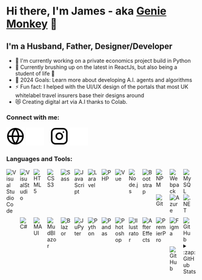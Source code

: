 <!--
**Gh0sT-7/Gh0sT-7** is a ✨ _special_ ✨ repository because its `README.md` (this file) appears on your GitHub profile.

Here are some ideas to get you started:

- 🔭 I’m currently working on ...
- 🌱 I’m currently learning ...
- 👯 I’m looking to collaborate on ...
- 🤔 I’m looking for help with ...
- 💬 Ask me about ...
- 📫 How to reach me: ...
- 😄 Pronouns: ...
- ⚡ Fun fact: ...
-->


# Hi there, I'm James - aka [Genie Monkey][website] 👋 



## I'm a Husband, Father, Designer/Developer

- 🔭 I'm currently working on a private economics project build in Python
- 🌱 Currently brushing up on the latest in ReactJs, but also being a student of life 🤣
- 🥅 2024 Goals: Learn more about developing A.I. agents and algorithms
- ⚡ Fun fact: I helped with the UI/UX design of the portals that most UK whitelabel travel insurers base their designs around
- 😻 Creating digital art via A.I thanks to Colab.

### Connect with me:

[![website](./img/globe-light.svg)](http://geniemonkey.co.uk/#gh-light-mode-only)
[![website](./img/globe-dark.svg)](http://geniemonkey.co.uk/#gh-dark-mode-only)
&nbsp;&nbsp;
[![website](./img/instagram-light.svg)](https://www.instagram.com/jamesacmills/#gh-light-mode-only)
[![website](./img/instagram-dark.svg)](https://www.instagram.com/jamesacmills/#gh-dark-mode-only)

### Languages and Tools:

<img align="left" alt="Visual Studio Code" width="26px" src="https://cdn.jsdelivr.net/gh/devicons/devicon/icons/vscode/vscode-original.svg" style="padding-right:10px;" />
<img align="left" alt="VisualStudio" width="26px" src="https://cdn.jsdelivr.net/gh/devicons/devicon/icons/visualstudio/visualstudio-plain.svg" style="padding-right:10px;" />
<img align="left" alt="HTML5" width="26px" src="https://cdn.jsdelivr.net/gh/devicons/devicon/icons/html5/html5-original.svg" style="padding-right:10px;" />
<img align="left" alt="CSS3" width="26px" src="https://cdn.jsdelivr.net/gh/devicons/devicon/icons/css3/css3-original.svg" style="padding-right:10px;" />
<img align="left" alt="Sass" width="26px" src="https://cdn.jsdelivr.net/gh/devicons/devicon/icons/sass/sass-original.svg" style="padding-right:10px;" />
<img align="left" alt="JavaScript" width="26px" src="https://cdn.jsdelivr.net/gh/devicons/devicon/icons/javascript/javascript-original.svg" style="padding-right:10px;" />
<img align="left" alt="Laravel" width="26px" src="https://cdn.jsdelivr.net/gh/devicons/devicon/icons/laravel/laravel-plain.svg" style="padding-right:10px;" />
<img align="left" alt="PHP" width="26px" src="https://cdn.jsdelivr.net/gh/devicons/devicon/icons/php/php-plain.svg" style="padding-right:10px;" />
<!-- <img align="left" alt="React" width="26px" src="https://cdn.jsdelivr.net/gh/devicons/devicon/icons/react/react-original.svg" style="padding-right:10px;" /> -->
<img align="left" alt="Vue" width="26px" src="https://cdn.jsdelivr.net/gh/devicons/devicon/icons/vuejs/vuejs-original.svg" style="padding-right:10px;" />
<img align="left" alt="Node.js" width="26px" src="https://cdn.jsdelivr.net/gh/devicons/devicon/icons/nodejs/nodejs-original.svg" style="padding-right:10px;" />
<img align="left" alt="Bootstrap" width="26px" src="https://cdn.jsdelivr.net/gh/devicons/devicon/icons/bootstrap/bootstrap-original.svg" style="padding-right:10px;" />
<img align="left" alt="NPM" width="26px" src="https://cdn.jsdelivr.net/gh/devicons/devicon/icons/npm/npm-original-wordmark.svg" style="padding-right:10px;" />
<img align="left" alt="Webpack" width="26px" src="https://cdn.jsdelivr.net/gh/devicons/devicon/icons/webpack/webpack-original.svg" style="padding-right:10px;" />
<img align="left" alt="MySQL" width="26px" src="https://cdn.jsdelivr.net/gh/devicons/devicon/icons/mysql/mysql-original.svg" style="padding-right:10px;" />
<img align="left" alt="Git" width="26px" src="https://cdn.jsdelivr.net/gh/devicons/devicon/icons/git/git-original.svg" style="padding-right:10px;" />
<img align="left" alt="Azure" width="26px" src="https://cdn.jsdelivr.net/gh/devicons/devicon/icons/azure/azure-original.svg" style="padding-right:10px;" />
<img align="left" alt=".NET" width="26px" src="https://cdn.jsdelivr.net/gh/devicons/devicon/icons/dot-net/dot-net-original.svg" style="padding-right:10px;" />
<img align="left" alt="C#" width="26px" src="https://cdn.jsdelivr.net/gh/devicons/devicon/icons/csharp/csharp-original.svg" style="padding-right:10px;padding-top: 10px" />
<img align="left" alt="MAUI" width="26px" src="https://raw.githubusercontent.com/MahmudX/awesome-maui/main/dotnet_bot.svg" style="padding-right:10px;padding-top: 10px" />
<img align="left" alt="MudBlazor" width="26px" src="https://mudblazor.com/_content/MudBlazor.Docs/favicon-32x32.png" style="padding-right:10px;padding-top: 10px" />
<img align="left" alt="Blazor" width="26px" src="https://cdn.worldvectorlogo.com/logos/blazor.svg" style="padding-right:10px;padding-top: 10px" />
<img align="left" alt="JuPyter" width="26px" src="https://cdn.jsdelivr.net/gh/devicons/devicon/icons/jupyter/jupyter-original.svg" style="padding-right:10px;padding-top: 10px" />
<img align="left" alt="Python" width="26px" src="https://cdn.jsdelivr.net/gh/devicons/devicon/icons/python/python-original.svg" style="padding-right:10px;padding-top: 10px" />
<img align="left" alt="Pandas" width="26px" src="https://cdn.jsdelivr.net/gh/devicons/devicon/icons/pandas/pandas-original.svg" style="padding-right:10px;padding-top: 10px" />
<img align="left" alt="Photoshop" width="26px" src="https://cdn.jsdelivr.net/gh/devicons/devicon/icons/photoshop/photoshop-plain.svg" style="padding-right:10px;padding-top: 10px" />
<img align="left" alt="Illustrator" width="26px" src="https://cdn.jsdelivr.net/gh/devicons/devicon/icons/illustrator/illustrator-plain.svg" style="padding-right:10px;padding-top: 10px" />
<img align="left" alt="AfterEffects" width="26px" src="https://cdn.jsdelivr.net/gh/devicons/devicon/icons/aftereffects/aftereffects-original.svg" style="padding-right:10px;padding-top: 10px" />
<img align="left" alt="PremierPro" width="26px" src="https://cdn.jsdelivr.net/gh/devicons/devicon/icons/premierepro/premierepro-plain.svg" style="padding-right:10px;padding-top: 10px" />
<img align="left" alt="Figma" width="26px" src="https://cdn.jsdelivr.net/gh/devicons/devicon/icons/figma/figma-original.svg" style="padding-right:10px;padding-top: 10px" />

[<img align="left" alt="GitHub" width="26px" src="https://user-images.githubusercontent.com/3369400/139447912-e0f43f33-6d9f-45f8-be46-2df5bbc91289.png" style="padding-right:10px;padding-top: 10px" />](https://github.com/Gh0sT-7/Gh0sT-7#gh-dark-mode-only)
[<img align="left" alt="GitHub" width="26px" src="https://user-images.githubusercontent.com/3369400/139448065-39a229ba-4b06-434b-bc67-616e2ed80c8f.png" style="padding-right:10px;padding-top: 10px" />](https://github.com/Gh0sT-7/Gh0sT-7#gh-light-mode-only)


<br />
<br />
<br />
<br />

<details>
  <summary>:zap: GitHub Stats</summary>

  <img align="left" alt="Gh0sT-7's GitHub Stats" src="https://github-readme-stats.vercel.app/api?username=Gh0sT-7&show_icons=true&hide_border=false&title_color=ff652f&icon_color=FFE400&bg_color=09131B&text_color=ffffff&border_color=0c1a25" />

</details>

[website]: http://geniemonkey.co.uk/
[instagram]: https://instagram.com/jamesacmills/
[gh]: https://github.com/Gh0sT-7/Gh0sT-7


